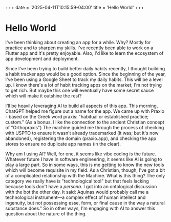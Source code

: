 +++
date = '2025-04-11T10:15:59-04:00'
title = 'Hello World'
+++

# Hello World

I've been thinking about creating an app for a while. Why? Mostly for practice and to sharpen my skills. I've recently been able to work on a Flutter app and it's pretty enjoyable. Also, I'd like to learn the ecosystem of app development and deployment.

Since I've been trying to build better daily habits recently, I thought building a habit tracker app would be a good option. Since the beginning of the year, I've been using a Google Sheet to track my daily habits. This will be a level up. I know there's a lot of habit tracking apps on the market; I'm not trying to get rich. But maybe this one will eventually have some secret sauce which will make it outshine the rest?

I'll be heavily leveraging AI to build all aspects of this app. This morning, ChatGPT helped me figure out a name for the app. We came up with Praxio - based on the Greek word praxis: "habitual or established practice; custom." (As a bonus, I like the connection to the ancient Christian concept of "Orthopraxis") The machine guided me through the process of checking with USPTO to ensure it wasn't already trademarked (it was; but it's now abandoned), registering the domain (praxio.app), and checking the app stores to ensure no duplicate app names (in the clear).

Why am I using AI? Well, for one, it seems like vibe coding is the future. Whatever future I have in software engineering, it seems like AI is going to play a large part. So in some ways, this is me getting to know the new tools which will become requisite in my field. As a Christian, though, I've got a bit of a complicated relationship with the Machine. What is this thing? The only category we really have is "technological tool" but that feels lacking because tools don't have a _persona_. I got into an ontological discussion with the bot the other day. It said: Aquinas would probably call me a technological instrument—a complex effect of human intellect and ingenuity, but not possessing esse, form, or final cause in the way a natural substance does." So in other ways, I'm engaging with AI to answer this question about the nature of the thing.
